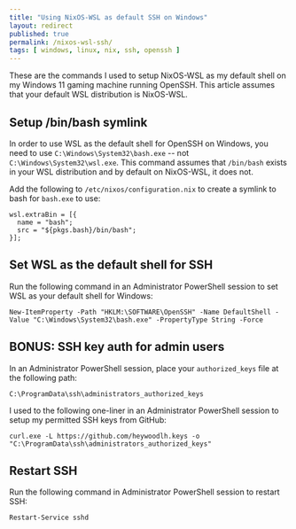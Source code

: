 ```yaml
---
title: "Using NixOS-WSL as default SSH on Windows"
layout: redirect
published: true
permalink: /nixos-wsl-ssh/
tags: [ windows, linux, nix, ssh, openssh ]
---
```


These are the commands I used to setup NixOS-WSL as my default shell on my Windows 11 gaming machine running OpenSSH. This article assumes that your default WSL distribution is NixOS-WSL.

## Setup /bin/bash symlink

In order to use WSL as the default shell for OpenSSH on Windows, you need to use `C:\Windows\System32\bash.exe` -- not `C:\Windows\System32\wsl.exe`. This command assumes that `/bin/bash` exists in your WSL distribution and by default on NixOS-WSL, it does not.

Add the following to `/etc/nixos/configuration.nix` to create a symlink to bash for `bash.exe` to use:

```
wsl.extraBin = [{
  name = "bash";
  src = "${pkgs.bash}/bin/bash";
}];
```

## Set WSL as the default shell for SSH

Run the following command in an Administrator PowerShell session to set WSL as your default shell for Windows:

```
New-ItemProperty -Path "HKLM:\SOFTWARE\OpenSSH" -Name DefaultShell -Value "C:\Windows\System32\bash.exe" -PropertyType String -Force
```

## BONUS: SSH key auth for admin users

In an Administrator PowerShell session, place your `authorized_keys` file at the following path:

```
C:\ProgramData\ssh\administrators_authorized_keys
```

I used to the following one-liner in an Administrator PowerShell session to setup my permitted SSH keys from GitHub:

```
curl.exe -L https://github.com/heywoodlh.keys -o "C:\ProgramData\ssh\administrators_authorized_keys"
```

## Restart SSH

Run the following command in Administrator PowerShell session to restart SSH:

```
Restart-Service sshd
```
